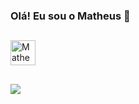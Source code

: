 ### Olá! Eu sou o Matheus 👋

##

<div>
<img align="center" alt="Matheus-Java" heigth="30" width="40" src="https://cdn.jsdelivr.net/gh/devicons/devicon/icons/java/java-original.svg" />      
</div>

 ##
 
<div>
<a href="https://www.linkedin.com/in/matheus-pereira-591853180" target="_blank"><img src="https://img.shields.io/badge/-LinkedIn-%230077B5?style=for-the-badge&logo=linkedin&logoColor=white" target="_blank"></a> 
</div>



<!--![Snake animation](https://github.com/rafaballerini/rafaballerini/blob/output/github-contribution-grid-snake.svg)-->
 
